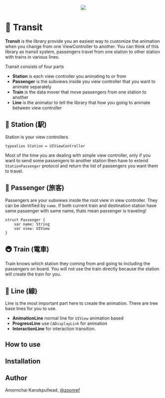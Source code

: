 <p align="center"><img src="https://raw.githubusercontent.com/zoonooz/Transit/master/Transit.jpg"/></p>

# 🚃 Transit

**Transit** is the library provide you an easiest way to customize the animation when you change from one ViewController to another. You can think of this library as transit system, passengers travel from one station to other station with trains in various lines.

Transit consists of four parts
- **Station** is each view controller you animating to or from
- **Passenger** is the subviews inside you view controller that you want to animate separately
- **Train** is the data mover that move passengers from one station to another
- **Line** is the animator to tell the library that how you going to animate between view controller

## 🚉 Station (駅)
Station is your view controllers
```
typealias Station = UIViewController
```
Most of the time you are dealing with simple view controller, only if you want to send some passengers to another station then have to extend `StationPassenger` protocol and return the list of passengers you want them to travel.

## 👫 Passenger (旅客)
Passengers are your subviews inside the root view in view controller. They can be identified by `name`. If both current train and destination station have same passenger with same name, thats mean passenger is traveling!
```
struct Passenger {
    var name: String
    var view: UIView
}
```

## 🚇 Train (電車)
Train knows which station they coming from and going to including the passengers on board. You will not use the train directly because the station will create the train for you.

## 🚦 Line (線)
Line is the most important part here to create the animation. There are tree base lines for you to use.
- **AnimationLine** normal line for `UIView` animation based
- **ProgressLine** use `CADisplayLink` for animation
- **InteractionLine** for interaction transition.

## How to use
## Installation
## Author
Amornchai Kanokpullwad, [@zoonref](https://twitter.com/zoonref)
